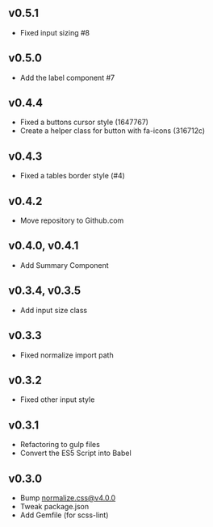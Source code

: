 ## v0.5.1
- Fixed input sizing #8

## v0.5.0
- Add the label component #7

## v0.4.4
- Fixed a buttons cursor style (1647767)
- Create a helper class for button with fa-icons (316712c)

## v0.4.3
- Fixed a tables border style (#4)

## v0.4.2
- Move repository to Github.com

## v0.4.0, v0.4.1
- Add Summary Component

## v0.3.4, v0.3.5
- Add input size class

## v0.3.3
- Fixed normalize import path

## v0.3.2
- Fixed other input style

## v0.3.1
- Refactoring to gulp files
- Convert the ES5 Script into Babel

## v0.3.0
- Bump normalize.css@v4.0.0
- Tweak package.json
- Add Gemfile (for scss-lint)
